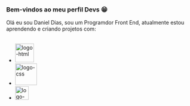 ### Bem-vindos ao meu perfil Devs :grin:

Olá eu sou Daniel Dias, sou um Programdor Front End, atualmente estou aprendendo e criando projetos com:
<br> 
<br>
- <img src="https://img.shields.io/badge/HTML5-E34F26?style=for-the-badge&logo=html5&logoColor=white" alt="logo-html" height="50px">
- <img src="https://img.shields.io/badge/CSS3-1572B6?style=for-the-badge&logo=css3&logoColor=white" alt="logo-css" height="58px"> 
- <img src="https://img.shields.io/badge/JavaScript-F7DF1E?style=for-the-badge&logo=javascript&logoColor=black" alt="logo-js" height="36px">


